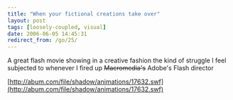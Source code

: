 ```yaml
---
title: "When your fictional creations take over"
layout: post
tags: [loosely-coupled, visual]
date: 2006-06-05 14:45:31
redirect_from: /go/25/
---
```


A great flash movie showing in a creative fashion the kind of struggle I feel subjected to whenever I fired up <strike>Macromedia&#39;s</strike> Adobe&#39;s Flash director

[http://abum.com/file/shadow/animations/17632.swf](http://abum.com/file/shadow/animations/17632.swf)